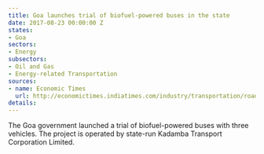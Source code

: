```yaml
---
title: Goa launches trial of biofuel-powered buses in the state
date: 2017-08-23 00:00:00 Z
states:
- Goa
sectors:
- Energy
subsectors:
- Oil and Gas
- Energy-related Transportation
sources:
- name: Economic Times
  url: http://economictimes.indiatimes.com/industry/transportation/roadways/goa-government-launches-biofuel-run-buses/articleshow/60133612.cms
details: 
---
```


The Goa government launched a trial of biofuel-powered buses with three vehicles. The project is operated by state-run Kadamba Transport Corporation Limited.
